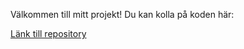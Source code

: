 
Välkommen till mitt projekt! Du kan kolla på koden här:

<a href="https://github.com/Tomshi-123/canvas">Länk till repository</a>
